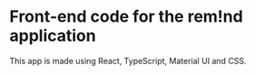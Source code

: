 # Front-end code for the rem!nd application
This app is made using React, TypeScript, Material UI and CSS.